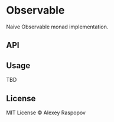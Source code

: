 # Observable

Naive Observable monad implementation.

## API

## Usage

TBD

## License

MIT License &copy; Alexey Raspopov